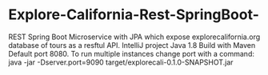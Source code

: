 # Explore-California-Rest-SpringBoot-
REST Spring  Boot Microservice with JPA which expose explorecalifornia.org database of tours as a resftul API.
IntelliJ project
Java 1.8
Build with Maven 
Default port 8080. 
To run multiple instances change port  with a command: java -jar -Dserver.port=9090 target/explorecali-0.1.0-SNAPSHOT.jar

